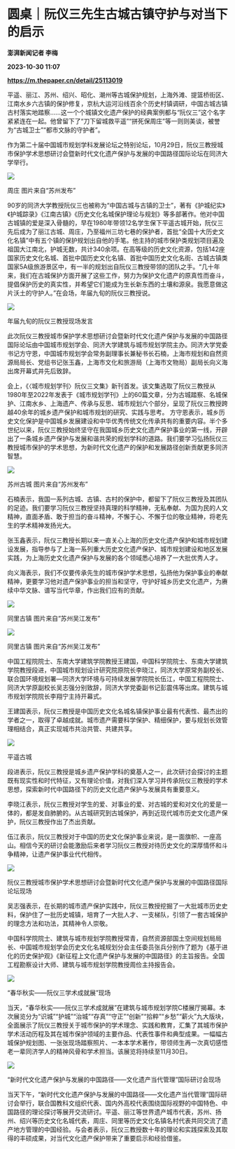 # 圆桌｜阮仪三先生古城古镇守护与对当下的启示
**澎湃新闻记者 李梅**

**2023-10-30 11:07**

**https://m.thepaper.cn/detail/25113019**

平遥、丽江、苏州、绍兴、昭化、潮州等古城保护规划，上海外滩、提篮桥街区、江南水乡六古镇的保护修复，京杭大运河沿线百余个历史村镇调研，中国古城古镇古村落实地踏察……这一个个城镇文化遗产保护的经典案例都与“阮仪三”这个名字紧紧连在一起。他曾留下了“刀下留城救平遥”“拼死保周庄”等一则则美谈，被誉为“古城卫士”“都市文脉的守护者”。

作为第二十届中国城市规划学科发展论坛之特别论坛，10月29日，阮仪三教授城市保护学术思想研讨会暨新时代文化遗产保护与发展的中国路径国际论坛在同济大学举行。

![](https://imagecloud.thepaper.cn/thepaper/image/276/197/561.jpg)

周庄 图片来自“苏州发布”

90岁的同济大学教授阮仪三也被称为“中国古城与古镇的卫士”，著有《护城纪实》《护城踪录》《江南古镇》《历史文化名城保护理论与规划》等多部著作。他对中国古城镇的爱是深入骨髓的，早在1980年带领12名学生保下平遥古城开始，阮仪三先后成为了丽江古城、周庄，乃至福州三坊七巷的保护者，首批“全国十大历史文化名镇”中有五个镇的保护规划出自他的手笔。他主持的城市保护类规划项目遍及祖国大江南北，护城无数，共计340余项。在高等级的历史文化资源，包括142座国家历史文化名城、首批中国历史文化名镇、首批中国历史文化名街、古城古镇类国家5A级旅游景区中，有一半的规划出自阮仪三教授带领的团队之手。“几十年来，我们在古城保护方面开展了这些工作，努力为保护文化遗产的原真性而奋斗，提倡保护历史的真实性，并希望它们能成为生长新东西的土壤和源泉。我愿意做这片沃土的守护人。”在会场，年届九旬的阮仪三教授说。

![](https://imagecloud.thepaper.cn/thepaper/image/276/196/680.jpg)

年届九旬的阮仪三教授现场发言

此次阮仪三教授城市保护学术思想研讨会暨新时代文化遗产保护与发展的中国路径国际论坛由中国城市规划学会、同济大学建筑与城市规划学院主办。同济大学党委书记方守恩，中国城市规划学会常务副理事长兼秘书长石楠，上海市规划和自然资源局局长、党组书记张玉鑫，上海市文化和旅游局（上海市文物局）副局长向义海出席开幕式并先后致辞。

会上，《〈城市规划学刊〉阮仪三文集》新刊首发。该文集选取了阮仪三教授从1980年至2022年发表于《城市规划学刊》上的60篇文章，分为古城踏察、名城保护、江南水乡、上海遗产、传承与反思、城市规划六个部分，呈现了阮仪三教授跨越40余年的城乡遗产保护和城市规划的研究、实践与思考。 方守恩表示，城乡历史文化保护是中国城乡发展建设和中华优秀传统文化传承共有的重要内容。半个多世纪以来，阮仪三教授始终坚守在我国城乡历史文化遗产保护事业的第一线，开辟出了一条城乡遗产保护与发展和谐共荣的规划学科的道路。我们要学习弘扬阮仪三教授城市保护的学术思想，为新时代文化遗产的保护和发展路径创新贡献更多同济智慧。

![](https://imagecloud.thepaper.cn/thepaper/image/276/197/138.jpg)

苏州古城 图片来自“苏州发布”

石楠表示，我国一系列古城、古镇、古村的保护中，都留下了阮仪三教授及其团队的足迹。我们要学习阮仪三教授坚持真理的科学精神，无私奉献、为国为民的人文精神，直面矛盾、敢于担当的奋斗精神，不懈于心、不懈于位的敬业精神，将老先生的学术精神发扬光大。

张玉鑫表示，阮仪三教授长期以来一直关心上海的历史文化遗产保护和城市规划建设发展，指导参与了上海一系列重大历史文化遗产保护、城市规划建设和地区发展实践，为上海历史文化遗产保护与发展的各个领域悉心培养了一大批优秀人才。

向义海表示，我们不仅要传承先生的城市保护学术思想，弘扬他为保护事业的奉献精神，更要学习他对遗产保护事业的担当和坚守，守护好城乡历史文化遗产，为赓续中华文脉、谱写当代华章，作出我们应有的贡献。

![](https://imagecloud.thepaper.cn/thepaper/image/276/197/817.jpg)

同里古镇 图片来自“苏州吴江发布”

![](https://imagecloud.thepaper.cn/thepaper/image/276/197/848.jpg)

同里古镇 图片来自“苏州吴江发布”

中国工程院院士、东南大学建筑学院教授王建国，中国科学院院士、东南大学建筑学院教授段进，中国城市规划设计研究院原院长李晓江，同济大学原常务副校长、联合国环境规划署—同济大学环境与可持续发展学院院长伍江，中国工程院院士、同济大学原副校长吴志强分别致辞，同济大学党委副书记彭震伟等出席。建筑与城市规划学院院长李翔宁主持开幕式。

王建国表示，阮仪三教授是中国历史文化名城名镇保护事业最有代表性、最杰出的学者之一，取得了卓越成就。城市遗产需要科学保护、精细保护，要与规划长效管理相结合，真正实现城市共治共管、共建共享。

![](https://imagecloud.thepaper.cn/thepaper/image/276/197/941.jpg)

平遥古城

段进表示，阮仪三教授是城乡遗产保护学科的奠基人之一，此次研讨会探讨的主题既有现实性和时代特征，又有理论价值，对我们深入学习并传承阮仪三教授的学术思想，探索新时代中国路径下的历史文化遗产保护与发展具有重要意义。

李晓江表示，阮仪三教授对学生的爱、对事业的爱、对古城的爱和对文化的爱是一体的，都是发自肺腑的。从古城研究到古城保护，再到近现代城市历史文化遗产保护，阮仪三教授作出了杰出贡献。

伍江表示，阮仪三教授对于中国的历史文化保护事业来说，是一面旗帜、一座高山。相信今天的研讨会能激励后来者学习阮仪三教授对待历史文化的深厚情怀和斗争精神，让遗产保护事业代代相传。

![](https://imagecloud.thepaper.cn/thepaper/image/276/198/288.jpg)

阮仪三教授城市保护学术思想研讨会暨新时代文化遗产保护与发展的中国路径国际论坛现场

吴志强表示，在长期的城市遗产保护实践中，阮仪三教授挖掘了一大批城市历史史料，保护住了一批历史城镇，培育了一大批人才、一支梯队，引领了一套古城保护的理念方法和功法，其精神令人崇敬。

中国科学院院士、建筑与城市规划学院教授常青，自然资源部国土空间规划局局长、中国城市规划学会历史文化名城规划分会主任委员张兵分别作了题为《基于进化的历史保护观》《新征程上文化遗产保护与发展的中国路径》的主旨报告。全国工程勘察设计大师、建筑与城市规划学院教授周俭主持报告会。

![](https://imagecloud.thepaper.cn/thepaper/image/276/196/681.jpg)

“春华秋实——阮仪三学术成就展”现场

当天，“春华秋实——阮仪三学术成就展”在建筑与城市规划学院C楼展厅揭幕。本次展览分为“识城”“护城”“治城”“存真”“守正”“创新”“拾粹”“乡愁”“薪火”九大版块，全面展示了阮仪三教授关于城市保护的学术理念、实践和教育，汇集了其城市保护学术活动历程及其在城市保护领域的主要作品、代表性事件和典型成果。一幅幅古城保护规划图、一张张现场踏察照片、一本本学术著作，带领师生再一次真切感悟老一辈同济学人的精神风骨和学术担当。该展览将持续至11月30日。

![](https://imagecloud.thepaper.cn/thepaper/image/276/196/682.jpg)

“新时代文化遗产保护与发展的中国路径——文化遗产当代管理”国际研讨会现场

当天下午，“新时代文化遗产保护与发展的中国路径——文化遗产当代管理”国际研讨会举行，联合国教科文组织代表、国内外高校代表围绕国际视野的中国特色、中国路径的理论探讨等展开交流研讨。平遥、丽江等世界遗产城市代表，苏州、扬州、绍兴等历史文化名城代表，周庄、同里等历史文化名镇名村代表共同交流了遗产地方管理的中国经验。与会者表示，阮仪三教授数十年的理论和实践探索及其取得的丰硕成果，对当代文化遗产保护带来了重要启示和经验借鉴。